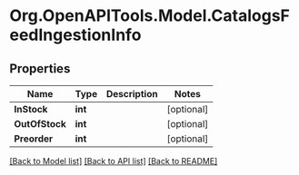 # Org.OpenAPITools.Model.CatalogsFeedIngestionInfo

## Properties

Name | Type | Description | Notes
------------ | ------------- | ------------- | -------------
**InStock** | **int** |  | [optional] 
**OutOfStock** | **int** |  | [optional] 
**Preorder** | **int** |  | [optional] 

[[Back to Model list]](../README.md#documentation-for-models) [[Back to API list]](../README.md#documentation-for-api-endpoints) [[Back to README]](../README.md)


